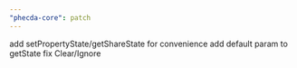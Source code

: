 ```yaml
---
"phecda-core": patch
---
```


add setPropertyState/getShareState for convenience
add default param to getState
fix Clear/Ignore